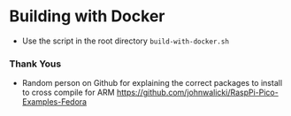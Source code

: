# Building with Docker
 - Use the script in the root directory `build-with-docker.sh`


### Thank Yous
 - Random person on Github for explaining the correct packages to install to cross compile for ARM https://github.com/johnwalicki/RaspPi-Pico-Examples-Fedora
